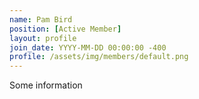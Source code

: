 ```yaml
---
name: Pam Bird
position: [Active Member]
layout: profile
join_date: YYYY-MM-DD 00:00:00 -400
profile: /assets/img/members/default.png
---
```

Some information